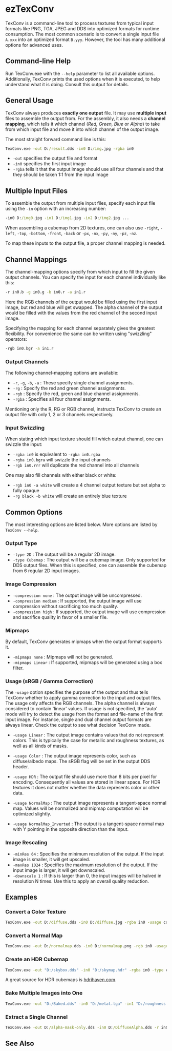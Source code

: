 # ezTexConv

TexConv is a command-line tool to process textures from typical input formats like PNG, TGA, JPEG and DDS into optimized formats for runtime consumption.
The most common scenario is to convert a single input file `A.xxx` into an optimized format `B.yyy`. However, the tool has many additional options for advanced uses.

## Command-line Help

Run TexConv.exe with the `--help` parameter to list all available options. Additionally, TexConv prints the used options when it is executed, to help understand what it is doing. Consult this output for details.

## General Usage

TexConv always produces **exactly one output** file. It may use **multiple input** files to assemble the output from. For the assembly, it also needs a **channel mapping**, which tells it which channel (*Red, Green, Blue* or *Alpha*) to take from which input file and move it into which channel of the output image.

The most straight forward command line is this:

```cmd
TexConv.exe -out D:/result.dds -in0 D:/img.jpg -rgba in0
```

* `-out` specifies the output file and format
* `-in0` specifies the first input image
* `-rgba` tells it that the output image should use all four channels and that they should be taken 1:1 from the input image

## Multiple Input Files

To assemble the output from multiple input files, specify each input file using the `-in` option with an increasing number:

```cmd
-in0 D:/img0.jpg -in1 D:/img1.jpg -in2 D:/img2.jpg ...
```

When assembling a cubemap from 2D textures, one can also use `-right`, `-left`, `-top`, `-bottom`, `-front`, `-back` or `-px`, `-nx`, `-py`, `-ny`, `-pz`, `-nz`.

To map these inputs to the output file, a proper channel mapping is needed.

## Channel Mappings

The channel-mapping options specify from which input to fill the given output channels. You can specify the input for each channel individually like this:

```cmd
-r in0.b -g in0.g -b in0.r -a in1.r
```

Here the RGB channels of the output would be filled using the first input image, but red and blue will get swapped. The alpha channel of the output would be filled with the values from the red channel of the second input image.

Specifying the mapping for each channel separately gives the greatest flexibility. For convenience the same can be written using "swizzling" operators:

```cmd
-rgb in0.bgr -a in1.r
```

### Output Channels

The following channel-mapping options are available:

* `-r`, `-g`, `-b`, `-a` : These specify single channel assignments.
* `-rg` : Specify the red and green channel assignments.
* `-rgb` : Specify the red, green and blue channel assignments.
* `-rgba` : Specifies all four channel assignments.

Mentioning only the R, RG or RGB channel, instructs TexConv to create an output file with only 1, 2 or 3 channels respectively.

### Input Swizzling

When stating which input texture should fill which output channel, one can swizzle the input:

* `-rgba in0` is equivalent to `-rgba in0.rgba`
* `-rgba in0.bgra` will swizzle the input channels
* `-rgb in0.rrr` will duplicate the red channel into all channels

One may also fill channels with either black or white:

* `-rgb in0 -a white` will create a 4 channel output texture but set alpha to fully opaque
* `-rg black -b white` will create an entirely blue texture

## Common Options

The most interesting options are listed below. More options are listed by `TexConv --help`.

### Output Type

* `-type 2D` : The output will be a regular 2D image.
* `-type Cubemap` : The output will be a cubemap image. Only supported for DDS output files. When this is specified, one can assemble the cubemap from 6 regular 2D input images.

### Image Compression

* `-compression none` : The output image will be uncompressed.
* `-compression medium` : If supported, the output image will use compression without sacrificing too much quality.
* `-compression high` : If supported, the output image will use compression and sacrifice quality in favor of a smaller file.

### Mipmaps

By default, TexConv generates mipmaps when the output format supports it.

* `-mipmaps none` : Mipmaps will not be generated.
* `-mipmaps Linear` : If supported, mipmaps will be generated using a box filter.

### Usage (sRGB / Gamma Correction)

The `-usage` option specifies the purpose of the output and thus tells TexConv whether to apply gamma correction to the input and output files. The usage only affects the RGB channels. The alpha channel is always considered to contain 'linear' values. If usage is not specified, the 'auto' mode will try to detect the usage from the format and file-name of the first input image. For instance, single and dual channel output formats are always linear. Check the output to see what decision TexConv made.

* `-usage Linear` : The output image contains values that do not represent colors. This is typically the case for metallic and roughness textures, as well as all kinds of masks.

* `-usage Color` : The output image represents color, such as diffuse/albedo maps. The sRGB flag will be set in the output DDS header.

* `-usage HDR` : The output file should use more than 8 bits per pixel for encoding. Consequently all values are stored in linear space. For HDR textures it does not matter whether the data represents color or other data.

* `-usage NormalMap` : The output image represents a tangent-space normal map. Values will be normalized and mipmap computation will be optimized slightly.

* `-usage NormalMap_Inverted` : The output is a tangent-space normal map with Y pointing in the opposite direction than the input.

### Image Rescaling

* `-minRes 64` : Specifies the minimum resolution of the output. If the input image is smaller, it will get upscaled.
* `-maxRes 1024` : Specifies the maximum resolution of the output. If the input image is larger, it will get downscaled.
* `-downscale 1` : If this is larger than 0, the input images will be halved in resolution N times. Use this to apply an overall quality reduction.

## Examples

### Convert a Color Texture

```cmd
TexConv.exe -out D:/diffuse.dds -in0 D:/diffuse.jpg -rgba in0 -usage color
```

### Convert a Normal Map

```cmd
TexConv.exe -out D:/normalmap.dds -in0 D:/normalmap.png -rgb in0 -usage normalmap
```

### Create an HDR Cubemap

```cmd
TexConv.exe -out "D:/skybox.dds" -in0 "D:/skymap.hdr" -rgba in0 -type cubemap -usage hdr
```

A great source for HDR cubemaps is [hdrihaven.com](https://hdrihaven.com/hdris/).

### Bake Multiple Images into One

```cmd
TexConv.exe -out "D:/Baked.dds" -in0 "D:/metal.tga" -in1 "D:/roughness.png" -in2 "D:/DiffuseAlpha.dds" -r in1.r -g in0.r -b black -a in2.a -usage linear
```

### Extract a Single Channel

```cmd
TexConv.exe -out D:/alpha-mask-only.dds -in0 D:/DiffuseAlpha.dds -r in0.a
```

## See Also


